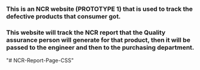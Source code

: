 ### This is an NCR website (PROTOTYPE 1) that is used to track the defective products that consumer got.
### This website will track the NCR report that the Quality assurance person will generate for that product, then it will be passed to the engineer and then to the purchasing department.

"# NCR-Report-Page-CSS" 
